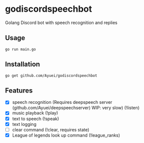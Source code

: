 # godiscordspeechbot
Golang Discord bot with speech recognition and replies

## Usage 
```
go run main.go
```

## Installation
```
go get github.com/Ayuei/godiscordspeechbot
```

## Features
 - [x] speech recognition (Requires deepspeech server (github.com/Ayuei/deepspeechserver) WIP: very slow) (!listen)
 - [x] music playback (!play)
 - [x] text to speech (!speak)
 - [x] text logging 
 - [ ] clear command (!clear, requires state)
 - [x] League of legends look up command (!league_ranks)
